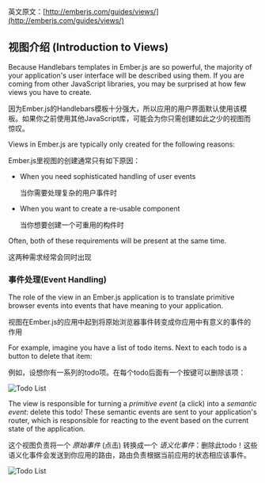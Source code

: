 英文原文：[http://emberjs.com/guides/views/](http://emberjs.com/guides/views/)
## 视图介绍 (Introduction to Views)

Because Handlebars templates in Ember.js are so powerful, the majority
of your application's user interface will be described using them. If
you are coming from other JavaScript libraries, you may be surprised at
how few views you have to create.

因为Ember.js的Handlebars模板十分强大，所以应用的用户界面默认使用该模板。如果你之前使用其他JavaScript库，可能会为你只需创建如此之少的视图而惊叹。

Views in Ember.js are typically only created for the following reasons:

Ember.js里视图的创建通常只有如下原因：

* When you need sophisticated handling of user events

   当你需要处理复杂的用户事件时
* When you want to create a re-usable component

   当你想要创建一个可重用的构件时

Often, both of these requirements will be present at the same time.

这两种需求经常会同时出现


### 事件处理(Event Handling)

The role of the view in an Ember.js application is to translate
primitive browser events into events that have meaning to your
application.

视图在Ember.js的应用中起到将原始浏览器事件转变成你应用中有意义的事件的作用

For example, imagine you have a list of todo items. Next to each todo is
a button to delete that item:

例如，设想你有一系列的todo项。在每个todo后面有一个按键可以删除该项：

![Todo List](/guides/views/images/todo-list.png)

The view is responsible for turning a _primitive event_ (a click) into a
_semantic event_: delete this todo! These semantic events are sent to
your application's router, which is responsible for reacting to the
event based on the current state of the application.

这个视图负责将一个 _原始事件_ (点击) 转换成一个 _语义化事件_：删除此todo！这些语义化事件会发送到你应用的路由，路由负责根据当前应用的状态相应该事件。


![Todo List](/guides/views/images/primitive-to-semantic-event.png)
